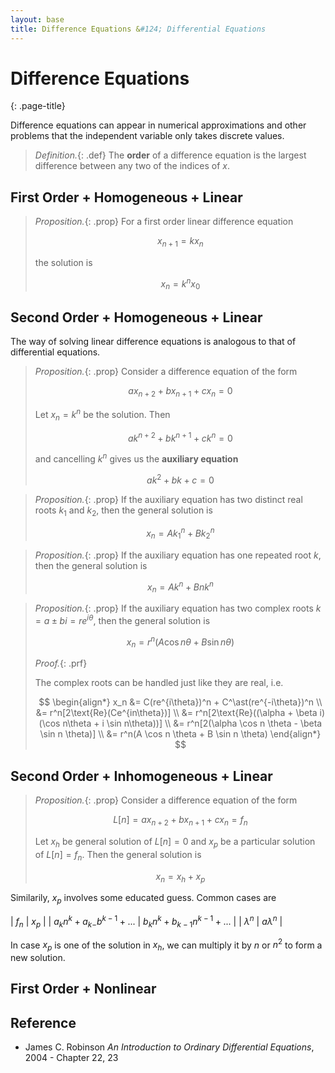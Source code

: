 ```yaml
---
layout: base
title: Difference Equations &#124; Differential Equations
---
```


# Difference Equations
{: .page-title}

Difference equations can appear in numerical approximations and other problems that the independent variable only takes discrete values.

> *Definition.*{: .def}
> The **order** of a difference equation is the largest difference between any two of the indices of $x$.

## First Order + Homogeneous + Linear

> *Proposition.*{: .prop}
> For a first order linear difference equation
>
> $$
  x_{n+1} = kx_n
  $$
>
> the solution is
>
> $$
  x_n = k^n x_0
  $$

## Second Order + Homogeneous + Linear

The way of solving linear difference equations is analogous to that of differential equations.

> *Proposition.*{: .prop}
> Consider a difference equation of the form
>
> $$
  ax_{n+2} + bx_{n+1} + cx_n = 0
  $$
>
> Let $x_n = k^n$ be the solution. Then
>
> $$
  ak^{n+2} + bk^{n+1} + ck^n = 0
  $$
>
> and cancelling $k^n$ gives us the **auxiliary equation**
>
> $$
  ak^2 + bk + c = 0
  $$

> *Proposition.*{: .prop}
> If the auxiliary equation has two distinct real roots $k_1$ and $k_2$,
> then the general solution is
>
> $$
  x_n = Ak_1^n + Bk_2^n
  $$

> *Proposition.*{: .prop}
> If the auxiliary equation has one repeated root $k$,
> then the general solution is
>
> $$
  x_n = Ak^n + Bnk^n
  $$

> *Proposition.*{: .prop}
> If the auxiliary equation has two complex roots $k = a \pm bi = r e^{i\theta}$,
> then the general solution is
>
> $$
  x_n = r^n(A\cos n\theta + B\sin n\theta)
  $$
>
> *Proof.*{: .prf}
>
> The complex roots can be handled just like they are real, i.e.
>
> $$
  \begin{align*}
  x_n &= C(re^{i\theta})^n + C^\ast(re^{-i\theta})^n \\
  &= r^n[2\text{Re}(Ce^{in\theta})] \\
  &= r^n[2\text{Re}((\alpha + \beta i)(\cos n\theta + i \sin n\theta))] \\
  &= r^n[2(\alpha \cos n \theta - \beta \sin n \theta)] \\
  &= r^n(A \cos n \theta + B \sin n \theta)
  \end{align*}
  $$

## Second Order + Inhomogeneous + Linear

> *Proposition.*{: .prop}
> Consider a difference equation of the form
>
> $$
  L[n] = ax_{n+2} + bx_{n+1} + cx_n = f_n
  $$
>
> Let $x_h$ be general solution of $L[n] = 0$ and
> $x_p$ be a particular solution of $L[n] = f_n$.
> Then the general solution is
>
> $$
  x_n = x_h + x_p
  $$

Similarily, $x_p$ involves some educated guess. Common cases are

| $f_n$                            | $x_p$                             |
| $a_k n^k + a_{k-} b^{k-1} + ...$ | $b_k n^k + b_{k-1} n^{k-1} + ...$ |
| $\lambda^n$                      | $a \lambda^n$                     |

In case $x_p$ is one of the solution in $x_h$, we can multiply it by $n$ or $n^2$ to form a new solution.

## First Order + Nonlinear

## Reference

* James C. Robinson _An Introduction to Ordinary Differential Equations_, 2004 - Chapter 22, 23
